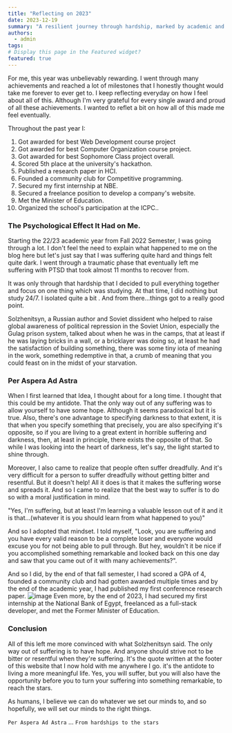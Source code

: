 ```yaml
---
title: "Reflecting on 2023"
date: 2023-12-19
summary: "A resilient journey through hardship, marked by academic and professional achievements."
authors:
  - admin
tags: 
# Display this page in the Featured widget?
featured: true
---
```


 For me, this year was unbelievably rewarding. I went through many achievements and reached a lot of milestones that I honestly thought would take me forever to ever get to. I keep reflecting everyday on how I feel about all of this. Although I'm very grateful for every single award and proud of all these achievements. I wanted to reflet a bit on how all of this made me feel eventually. 

Throughout the past year I:
1. Got awarded for best Web Development course project
2. Got awarded for best Computer Organization course project.
3. Got awarded for best Sophomore Class project overall.
4. Scored 5th place at the university's hackathon.
5. Published a research paper in HCI.
6. Founded a community club for Competitive programming.
7. Secured my first internship at NBE.
8. Secured a freelance position to develop a company's website.
9. Met the Minister of Education.
10. Organized the school's participation at the ICPC..


### The Psychological Effect It Had on Me.

Starting the 22/23 academic year from Fall 2022 Semester, I was going through a lot. I don't feel the need to explain what happened to me on the blog here but let's just say that I was suffering quite hard and things felt quite dark. I went through a traumatic phase that eventually left me suffering with PTSD that took almost 11 months to recover from.

It was only through that hardship that I decided to pull everything together and focus on one thing which was studying. At that time, I did nothing but study 24/7. I isolated quite a bit . And from there...things got to a really good point. 

Solzhenitsyn, a Russian author and Soviet dissident who helped to raise global awareness of political repression in the Soviet Union, especially the Gulag prison system, talked about when he was in the camps, that at least if he was laying bricks in a wall, or a bricklayer was doing so, at least he had the satisfaction of building something, there was some tiny iota of meaning in the work, something redemptive in that, a crumb of meaning that you could feast on in the midst of your starvation. 

### Per Aspera Ad Astra

When I first learned that Idea, I thought about for a long time. I thought that this could be my antidote. That the only way out of any suffering was to allow yourself to have some hope. Although it seems paradoxical but it is true. Also, there's one advantage to specifying darkness to that extent, it is that when you specify something that precisely, you are also specifying it's opposite, so if you are living to a great extent in horrible suffering and darkness, then, at least in principle, there exists the opposite of that. So while I was looking into the heart of darkness, let's say, the light started to shine through. 

Moreover, I also came to realize that people often suffer dreadfully. And it's very difficult for a person to suffer dreadfully without getting bitter and resentful. But it doesn't help! All it does is that it makes the suffering worse and spreads it. And so I came to realize that the best way to suffer is to do so with a moral justification in mind. 

"Yes, I'm suffering, but at least I'm learning a valuable lesson out of it and it is that...(whatever it is you should learn from what happened to you)"

And so I adopted that mindset. I told myself, "Look, you are suffering and you have every valid reason to be a complete loser and everyone would excuse you for not being able to pull through. But hey, wouldn't it be nice if you accomplished something remarkable and looked back on this one day and saw that you came out of it with many achievements?". 

And so I did, by the end of that fall semester, I had scored a GPA of 4, founded a community club and had gotten awarded multiple times and by the end of the academic year, I had published my first conference research paper. 
![image](./IMG_4019.HEIC)
Even more, by the end of 2023, I had secured my first internship at the National Bank of Egypt, freelanced as a full-stack developer, and met the Former Minister of Education. 

### Conclusion 

All of this left me more convinced with what Solzhenitsyn said. The only way out of suffering is to have hope. And anyone should strive not to be bitter or resentful when they're suffering. It's the quote written at the footer of this website that I now hold with me anywhere I go. it's the antidote to living a more meaningful life. Yes, you will suffer, but you will also have the opportunity before you to turn your suffering into something remarkable, to reach the stars.

As humans, I believe we can do whatever we set our minds to, and so hopefully, we will set our minds to the right things. 

`Per Aspera Ad Astra` ... `From hardships to the stars` 